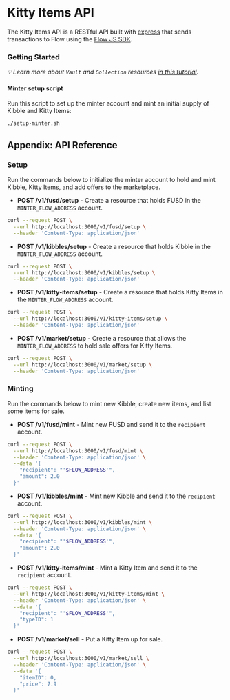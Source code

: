 # Kitty Items API

The Kitty Items API is a RESTful API built with [express](https://expressjs.com/) that sends transactions to Flow using the [Flow JS SDK](https://github.com/onflow/flow-js-sdk/).

### Getting Started

_💡 Learn more about `Vault` and `Collection` resources [in this tutorial](https://docs.onflow.org/cadence/tutorial/01-first-steps/)._

#### Minter setup script

Run this script to set up the minter account and mint an initial supply of Kibble and Kitty Items:


```sh
./setup-minter.sh
```

## Appendix: API Reference

### Setup

Run the commands below to initialize the minter account to hold and mint Kibble,
Kitty Items, and add offers to the marketplace.

- **POST /v1/fusd/setup** - Create a resource that holds FUSD in the `MINTER_FLOW_ADDRESS` account.

```sh
curl --request POST \
  --url http://localhost:3000/v1/fusd/setup \
  --header 'Content-Type: application/json'
```

- **POST /v1/kibbles/setup** - Create a resource that holds Kibble in the `MINTER_FLOW_ADDRESS` account.

```sh
curl --request POST \
  --url http://localhost:3000/v1/kibbles/setup \
  --header 'Content-Type: application/json'
```

- **POST /v1/kitty-items/setup** - Create a resource that holds Kitty Items in the `MINTER_FLOW_ADDRESS` account.

```sh
curl --request POST \
  --url http://localhost:3000/v1/kitty-items/setup \
  --header 'Content-Type: application/json'
```

- **POST /v1/market/setup** - Create a resource that allows the `MINTER_FLOW_ADDRESS` to hold sale offers for Kitty Items.

```sh
curl --request POST \
  --url http://localhost:3000/v1/market/setup \
  --header 'Content-Type: application/json'
```

### Minting

Run the commands below to mint new Kibble, create new items,
and list some items for sale.

- **POST /v1/fusd/mint** - Mint new FUSD and send it to the `recipient` account.

```sh
curl --request POST \
  --url http://localhost:3000/v1/fusd/mint \
  --header 'Content-Type: application/json' \
  --data '{
    "recipient": "'$FLOW_ADDRESS'",
    "amount": 2.0
  }'
```

- **POST /v1/kibbles/mint** - Mint new Kibble
  and send it to the `recipient` account.

```sh
curl --request POST \
  --url http://localhost:3000/v1/kibbles/mint \
  --header 'Content-Type: application/json' \
  --data '{
    "recipient": "'$FLOW_ADDRESS'",
    "amount": 2.0
  }'
```

- **POST /v1/kitty-items/mint** - Mint a Kitty Item
  and send it to the `recipient` account.

```sh
curl --request POST \
  --url http://localhost:3000/v1/kitty-items/mint \
  --header 'Content-Type: application/json' \
  --data '{
    "recipient": "'$FLOW_ADDRESS'",
    "typeID": 1
  }'
```

- **POST /v1/market/sell** - Put a Kitty Item up for sale.

```sh
curl --request POST \
  --url http://localhost:3000/v1/market/sell \
  --header 'Content-Type: application/json' \
  --data '{
    "itemID": 0,
    "price": 7.9
  }'
```
